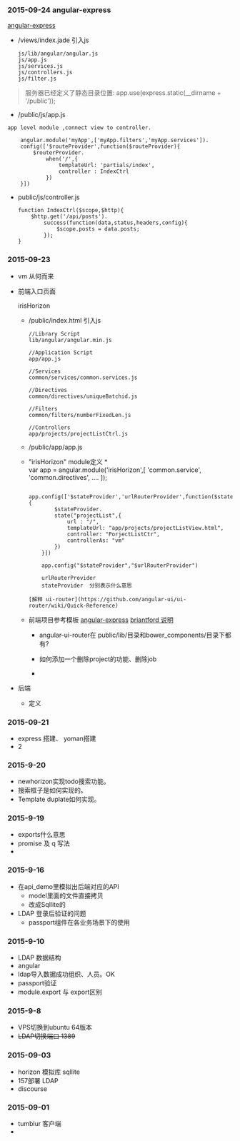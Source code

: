 
### 2015-09-24 angular-express
[angular-express](http://briantford.com/blog/angular-express)

*	/views/index.jade 引入js


		js/lib/angular/angular.js
		js/app.js
		js/services.js
		js/controllers.js
		js/filter.js

> 	服务器已经定义了静态目录位置: app.use(express.static(__dirname + '/public'));

*	 /public/js/app.js

	app level module ,connect view to controller.

		angular.module('myApp',['myApp.filters','myApp.services']).
		config(['$routeProvider',function($routeProvider){
			$routerProvider.
				when('/',{
					templateUrl: 'partials/index',
					controller : IndexCtrl
				})
		}])

*	public/js/controller.js
	
		function IndexCtrl($scope,$http){
			$http.get('/api/posts').
				success(function(data,status,headers,config){
					$scope.posts = data.posts;
				});
		}


### 2015-09-23
*	vm 从何而来
*	前端入口页面

	irisHorizon

	*	/public/index.html 引入js
		
			//Library Script
			lib/angular/angular.min.js
			
			//Application Script
			app/app.js
			
			//Services
			common/services/common.services.js
			
			//Directives
			common/directives/uniqueBatchid.js
			
			//Filters
			common/filters/numberFixedLen.js
			
			//Controllers
			app/projects/projectListCtrl.js
			
	* 	/public/app/app.js
	*	"irisHorizon" module定义
		*	
				var app = angular.module('irisHorizon',[
					'common.service',
					'common.directives',
					....
				]);
				
				app.config(['$stateProvider','urlRouterProvider',function($stateProvider,$urlRouterProvider){
					$stateProvider.
					state("projectList",{
						url : "/",
						templateUrl: "app/projects/projectListView.html",
						controller: "PorjectListCtr",
						controllerAs: "vm"
					})
				}])
				
				app.config("$stateProvider","$urlRouterProvider")
				
				urlRouterProvider
				stateProvider  分别表示什么意思
				
			[解释 ui-router](https://github.com/angular-ui/ui-router/wiki/Quick-Reference)
			
	*	前端项目参考模板 [angular-express](https://github.com/btford/angular-express-seed)   [briantford 说明](http://briantford.com/blog/angular-express)
			
		* angular-ui-router在 public/lib/目录和bower_components/目录下都有?
		
		*	如何添加一个删除project的功能、删除job
		
		*	
		
		
*   后端
	*	定义


### 2015-09-21
*	express 搭建、 yoman搭建
*	2

### 2015-9-20
*	newhorizon实现todo搜索功能。
*	搜索框子是如何实现的。
*	Template duplate如何实现。


### 2015-9-19
*	exports什么意思
*	promise 及 q 写法
*



### 2015-9-16
*	在api_demo里模拟出后端对应的API
	*	model里面的文件直接拷贝
	*	改成Sqllite的
*	LDAP 登录后验证的问题
	*	passport组件在各业务场景下的使用		

### 2015-9-10
*	LDAP 数据结构
*	angular
*	ldap导入数据成功组织、人员。OK
*	passport验证
*	module.export 与 export区别

### 2015-9-8
* VPS切换到ubuntu 64版本
* ~~LDAP切换端口 1389~~

### 2015-09-03
*	horizon 模拟库 sqllite
*	157部署 LDAP
*	discourse

### 2015-09-01
*	tumblur 客户端
*
